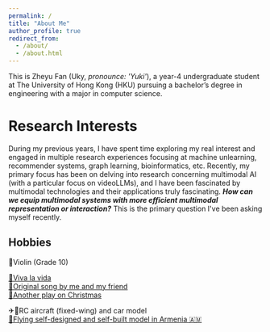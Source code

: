 ```yaml
---
permalink: /
title: "About Me"
author_profile: true
redirect_from: 
  - /about/
  - /about.html
---
```


This is Zheyu Fan (Uky, _pronounce: 'Yuki'_), a year-4 undergraduate student at The University of Hong Kong (HKU) pursuing a bachelor’s degree in engineering with a major in computer science. 



Research Interests
======
During my previous years, I have spent time exploring my real interest and engaged in multiple research experiences focusing at machine unlearning, recommender systems, graph learning, bioinformatics, etc. Recently, my primary focus has been on delving into research concerning multimodal AI (with a particular focus on videoLLMs), and I have been fascinated by multimodal technologies and their applications truly fascinating. **_How can we equip multimodal systems with more efficient multimodal representation or interaction?_** This is the primary question I've been asking myself recently.

Hobbies
------
🎻Violin (Grade 10)   

[👀Viva la vida](https://www.bilibili.com/video/BV1xa411m71B/?vd_source=6af760c6de114802b89246a3ef874ad8)   
[👀Original song by me and my friend](https://www.bilibili.com/video/BV1pS4y157sY/?vd_source=6af760c6de114802b89246a3ef874ad8)   
[👀Another play on Christmas](https://www.bilibili.com/video/BV1x34y1y7iF/?vd_source=6af760c6de114802b89246a3ef874ad8)   

✈🚗RC aircraft (fixed-wing) and car model    
[👀Flying self-designed and self-built model in Armenia 🇦🇲](https://www.bilibili.com/video/BV11u4y1B7Ny/?vd_source=6af760c6de114802b89246a3ef874ad8)   



